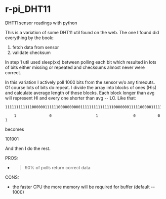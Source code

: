 # r-pi_DHT11
DHT11 sensor readings with python

This is a variation of some DHT11 util found on the web. The one I found did everything by the book:
1. fetch data from sensor
2. validate checksum

In step 1 util used sleep(xx) between polling each bit which resulted in lots of bits either missing or repeated and checksums almost never were correct.

In this variation I actively poll 1000 bits from the sensor w/o any timeouts. Of course lots of bits do repeat. I divide the array into blocks of ones (HIs) and calculate average length of those blocks. Each block longer than avg will represent HI and every one shorter than avg -- LO. Like that:

    11111111111100000011111100000000001111111111111110000000111110000011111100000011111111111111111

        1               0                    1                0          0               1
becomes

101001

And then I do the rest.


PROS:

* >90% of polls return correct data

CONS:

* the faster CPU the more memory will be required for buffer (default -- 1000)
